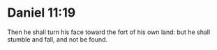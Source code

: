 # Daniel 11:19

Then he shall turn his face toward the fort of his own land: but he shall stumble and fall, and not be found.